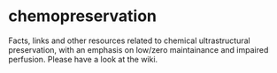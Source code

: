 # chemopreservation
Facts, links and other resources related to chemical ultrastructural preservation, with an emphasis on low/zero maintainance and impaired perfusion. Please have a look at the wiki.
